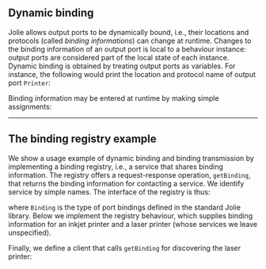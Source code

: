## Dynamic binding

Jolie allows output ports to be dynamically bound, i.e., their locations and protocols (called *binding informations*) can change at runtime. Changes to the binding information of an output port is local to a behaviour instance: output ports are considered part of the local state of each instance. Dynamic binding is obtained by treating output ports as variables. For instance, the following would print the location and protocol name of output port `Printer`:

<div class="code" src="dynamic_binding_1.ol"></div>

Binding information may be entered at runtime by making simple assignments:

<div class="code" src="dynamic_binding_2.ol"></div>

---

## The binding registry example

We show a usage example of dynamic binding and binding transmission by implementing a binding registry, i.e., a service that shares binding information. The registry offers a request-response operation, `getBinding`, that returns the binding information for contacting a service. We identify service by simple names. The interface of the registry is thus:

<div class="code" src="dynamic_binding_3.ol"></div>

where `Binding` is the type of port bindings defined in the standard Jolie library. Below we implement the registry behaviour, which supplies binding information for an inkjet printer and a laser printer (whose services we leave unspecified).

<div class="code" src="dynamic_binding_4.ol"></div>

Finally, we define a client that calls `getBinding` for discovering the laser printer:

<div class="code" src="dynamic_binding_5.ol"></div>